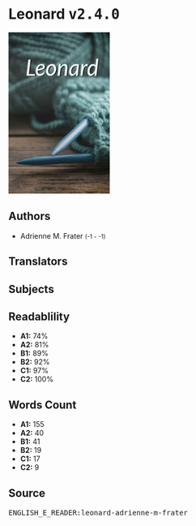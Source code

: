 # Leonard <kbd>v2.4.0</kbd>

![](./cover.medium.jpg "")

## Authors


 - Adrienne M. Frater <small>(-1 - -1)</small>

## Translators



## Subjects



## Readablility


 - **A1:** 74%
 - **A2:** 81%
 - **B1:** 89%
 - **B2:** 92%
 - **C1:** 97%
 - **C2:** 100%

## Words Count


 - **A1:** 155
 - **A2:** 40
 - **B1:** 41
 - **B2:** 19
 - **C1:** 17
 - **C2:** 9

## Source


<kbd>ENGLISH_E_READER:leonard-adrienne-m-frater</kbd>
